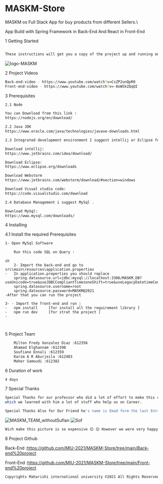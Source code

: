 # MASKM-Store
MASKM os Full Stack App for buy products from different Sellers.\

App Build with Spring Framework in Back-End And React in Front-End 

1 Getting Started
```sh

These instructions will get you a copy of the project up and running on your local machine for development and testing purposes.
```
![logo-MASKM](https://user-images.githubusercontent.com/39139830/129425115-221179ef-4696-4a0b-8fb2-75cc3bd69e27.png)

2 Project Videos

```sh
Back-end-video - https://www.youtube.com/watch?v=CsZP2unQpR0
Front-end-video - https://www.youtube.com/watch?v=-8oWSkZQqQI
```
3 Prerequisites

```sh
2.1 Node

You can Download from this link : 
https://nodejs.org/en/download/

2.2 Java JDK
https://www.oracle.com/java/technologies/javase-downloads.html

2.3 Integrated development environment I suggest intellij or Eclipse for backend and WebStorm Or Visual Studio Code For the front-end . 

Download intellij:
https://www.jetbrains.com/idea/download/

Download Eclipse:
https://www.eclipse.org/downloads

Download Webstorm
https://www.jetbrains.com/webstorm/download/#section=windows

Download Visual studio code:
https://code.visualstudio.com/download

2.4 Database Management i suggest MySql . 

Download MySql:
https://www.mysql.com/downloads/

```


4 Installing



4.1 Install the required Prerequisites
```sh
1- Open MySql Software 

    Run this code SQL on Query :
 ```
```
sh 
    2- Import the back-end and go to src\main\resources\application.properties
-   In application.properties you should replace 
    spring.datasource.url=jdbc:mysql://localhost:3306/MASKM_DB?useUnicode=true&useJDBCCompliantTimezoneShift=true&useLegacyDatetimeCode=false&serverTimezone=UTC
    spring.datasource.username=root
    spring.datasource.password=MASKM@2021
-After that you can run the project 

3- - Import the front-end and run :
-   npm install     [for install all the requirement library ]
-   npm run dev     [for strat the project ]
-   

    
```
5 Project Team

```sh
    Milton Fredy Gonzalez Diaz :612356
    Ahamad Elghannam :612398
    Soufiane Ennali :612359
    Karim A R Aburjeila :612403
    Maher Samoudi :612382
```
6 Duration of work

```sh
4 days
```
7 Special Thanks

```sh
Special Thanks for our professor who did a lot of effort to make this course easy for us and we can see this from on this project, 
which we learned with him a lot of stuff who help us on Career.

Special Thanks Also for Our Friend he's name is Emad form the last Entry <Thank you Emad>.

```
![MASKM_TEAM_withoutSufian](https://user-images.githubusercontent.com/39139830/129430305-da683a0d-79e1-4b3a-bd38-2252a8daea74.jpeg)
![Sof](https://user-images.githubusercontent.com/39139830/129430943-249e3091-d28e-413f-aaf8-cd63241dd655.jpeg)


```sh
Wich make this picture is so expensive 😊 😊 However we were very happy to finish this project on very short time.
```

8 Project Github

Back-End :https://github.com/MIU-2021/MASKM-Store/tree/main/Back-end%20project

Front-End :https://github.com/MIU-2021/MASKM-Store/tree/main/Front-end%20project

```sh
Copyrights Maharishi international university ©2021 All Rights Reserved
```
